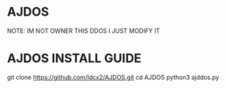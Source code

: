 # AJDOS
NOTE: IM NOT OWNER THIS DDOS I JUST MODIFY IT
# AJDOS INSTALL GUIDE
git clone https://github.com/ldcx2/AJDOS.git
cd AJDOS
python3 ajddos.py
